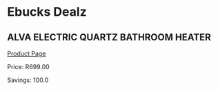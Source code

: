 
# Ebucks Dealz
## ALVA ELECTRIC QUARTZ BATHROOM HEATER
[Product Page](https://www.ebucks.com/web/shop/productSelected.do?prodId=1142150455&catId=704982758)

Price: R699.00

Savings: 100.0


	